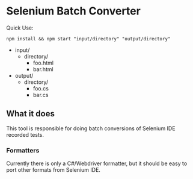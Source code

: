 # Selenium Batch Converter

Quick Use:
```
npm install && npm start "input/directory" "output/directory"
```

 - input/
   - directory/
     - foo.html
     - bar.html
 - output/
   - directory/
     - foo.cs
     - bar.cs

## What it does

This tool is responsible for doing batch conversions of Selenium IDE
recorded tests.

### Formatters

Currently there is only a C#/Webdriver formatter, but it should be easy to 
port other formats from Selenium IDE.
